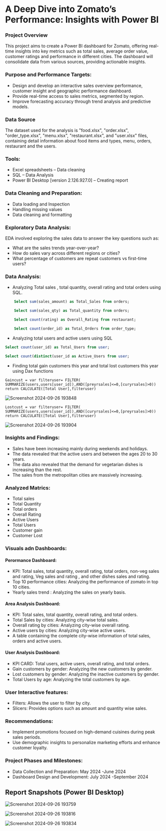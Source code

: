 # A Deep Dive into Zomato’s Performance: Insights with Power BI
### Project Overview
This project aims to create a Power BI dashboard for Zomato, offering real-time insights into key metrics such as total sales, average order value, customer ratings and performance in different cities. The dashboard will consolidate data from various sources, providing actionable insights.
### Purpose and Performance Targets:
- Design and develop an interactive sales overview performance, customer insight and geographic performance dashboard.
- Provide real-time access to sales metrics, segmented by region.
- Improve forecasting accuracy through trend analysis and predictive models.
### Data Source
The dataset used for the analysis is "food.xlsx", "order.xlsx", "order_type.xlsx", "menu.xlsx", "restaurant.xlsx", and "user.xlsx" files, containing detail information about food items and types, menu, orders, restaurant and the users.
### Tools:
- Excel spreadsheets – Data cleaning
- SQL – Data Analysis
- Power BI Desktop [version 2.126.927.0] – Creating report
### Data Cleaning and Preparation:
- Data loading and Inspection
- Handling missing values
- Data cleaning and formatting
### Exploratory Data Analysis:
EDA involved exploring the sales data to answer the key questions such as:
- What are the sales trends year-over-year?
- How do sales vary across different regions or cities?
- What percentage of customers are repeat customers vs first-time users?
### Data Analysis:
- Analyzing Total sales , total quantity, overall rating and total orders using SQL.
```sql
	Select sum(sales_amount) as Total_Sales from orders;
```
```sql
	Select sum(sales_qty) as Total_quantity from orders;
```
```sql
	Select count(rating) as Overall_Rating from restaurant;
```
```sql
	Select count(order_id) as Total_Orders from order_type;
```
- Analyzing total users and active users using SQL
```sql 
Select count(user_id) as Total_Users from user;
```
```sql
Select count(distinct(user_id as Active_Users from user;
```
- Finding total gain customers this year and total lost customers this year using Dax functions
```dax
Gaincust = var filteruser= FILTER( SUMMARIZE(users,users[user_id]),AND([preyrsales]<=0,[curyrsales]>0)) return CALCULATE([Total User],filteruser)
```
![Screenshot 2024-09-26 193848](https://github.com/user-attachments/assets/103ac553-40e8-4d7f-99c3-5a7edd7421da)

```DAX
Lostcust = var filteruser= FILTER( SUMMARIZE(users,users[user_id]),AND([curyrsales]<=0,[preyrsales]>0)) return CALCULATE([Total User],filteruser)
```
![Screenshot 2024-09-26 193904](https://github.com/user-attachments/assets/a3af59f5-6371-44bc-95d6-49fa1b182a68)

### Insights and Findings:
- Sales have been increasing mainly during weekends and holidays.
- The data revealed that the active users and between the ages 20 to 30 years.
- The data also revealed that the demand for vegetarian dishes is increasing than the rest.
- The sales from the metropolitan cities are massively increasing.
### Analyzed Matrics:
- Total sales
- Total Quantity
- Total orders
- Overall Rating
- Active Users
- Total Users
- Customer gain
- Customer Lost
### Visuals adn Dashboards:
#### Perormance Dashboard:
- KPI: Total sales, total quantity, overall rating, total orders, non-veg sales and rating, Veg sales and rating , and other dishes sales and rating.
- Top 10 performance cities: Analyzing the performance of zomato in top 10 cities.
- Yearly sales trend : Analyzing the sales on yearly basis.
#### Area Analysis Dashboard:
- KPI: Total sales, total quantity, overall rating, and total orders.
- Total Sales by cities: Analyzing city-wise total sales.
- Overall rating by cities: Analyzing city-wise overall rating.
- Active users by cities: Analyzing city-wise active users.
- A table containing the complete city-wise information of total sales, orders and active users.
#### User Analysis Dashboard:
- KPI CARD: Total users, active users, overall rating, and total orders.
- Gain customers by gender: Analyzing the new customers by gender.
- Lost customers by gender: Analyzing the inactive customers by gender. 
- Total Users by age: Analyzing the total customers by age. 
### User Interactive features:
- Filters: Allows the user to filter by city.
- Slicers: Provides options such as amount and quantity wise sales.
### Recommendations:
- Implement promotions focused on high-demand cuisines during peak sales periods.
- Use demographic insights to personalize marketing efforts and enhance customer loyalty.
### Project Phases and Milestones:
- Data Collection and Preparation: May 2024 -June 2024
- Dashboard Design and Development: July 2024 -September 2024
## Report Snapshots (Power BI Desktop)

![Screenshot 2024-09-26 193759](https://github.com/user-attachments/assets/983a91d8-70e5-4d61-949d-083c8403f283)

![Screenshot 2024-09-26 193816](https://github.com/user-attachments/assets/9134147d-36e5-49fe-81a8-c8b540f310fe)

![Screenshot 2024-09-26 193834](https://github.com/user-attachments/assets/7c3c922f-c4a8-4218-a1c9-d24700197cac)




